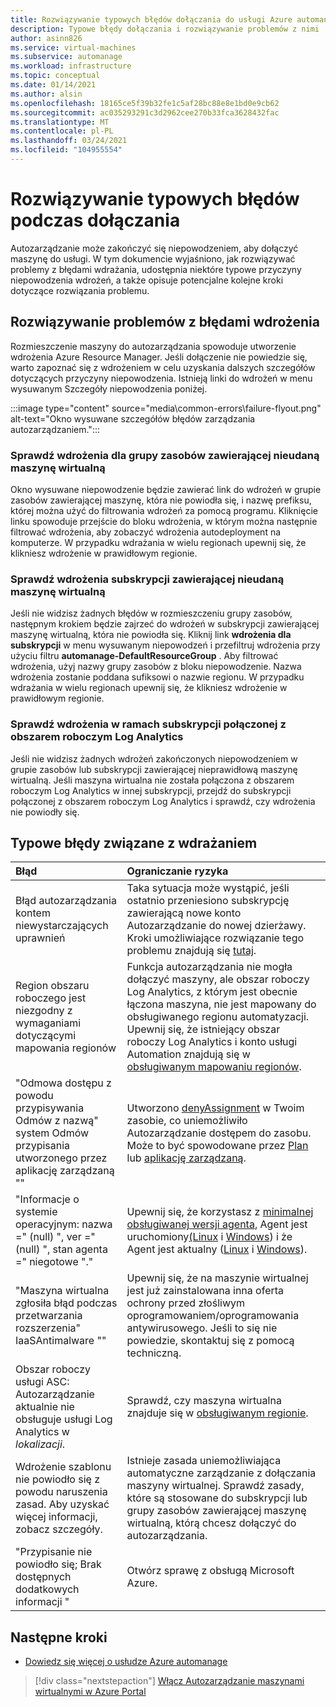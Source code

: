 ```yaml
---
title: Rozwiązywanie typowych błędów dołączania do usługi Azure automanage
description: Typowe błędy dołączania i rozwiązywanie problemów z nimi
author: asinn826
ms.service: virtual-machines
ms.subservice: automanage
ms.workload: infrastructure
ms.topic: conceptual
ms.date: 01/14/2021
ms.author: alsin
ms.openlocfilehash: 18165ce5f39b32fe1c5af28bc88e8e1bd0e9cb62
ms.sourcegitcommit: ac035293291c3d2962cee270b33fca3628432fac
ms.translationtype: MT
ms.contentlocale: pl-PL
ms.lasthandoff: 03/24/2021
ms.locfileid: "104955554"
---
```

# <a name="troubleshoot-common-automanage-onboarding-errors"></a>Rozwiązywanie typowych błędów podczas dołączania
Autozarządzanie może zakończyć się niepowodzeniem, aby dołączyć maszynę do usługi. W tym dokumencie wyjaśniono, jak rozwiązywać problemy z błędami wdrażania, udostępnia niektóre typowe przyczyny niepowodzenia wdrożeń, a także opisuje potencjalne kolejne kroki dotyczące rozwiązania problemu.

## <a name="troubleshooting-deployment-failures"></a>Rozwiązywanie problemów z błędami wdrożenia
Rozmieszczenie maszyny do autozarządzania spowoduje utworzenie wdrożenia Azure Resource Manager. Jeśli dołączenie nie powiedzie się, warto zapoznać się z wdrożeniem w celu uzyskania dalszych szczegółów dotyczących przyczyny niepowodzenia. Istnieją linki do wdrożeń w menu wysuwanym Szczegóły niepowodzenia poniżej.

:::image type="content" source="media\common-errors\failure-flyout.png" alt-text="Okno wysuwane szczegółów błędów zarządzania autozarządzaniem.":::

### <a name="check-the-deployments-for-the-resource-group-containing-the-failed-vm"></a>Sprawdź wdrożenia dla grupy zasobów zawierającej nieudaną maszynę wirtualną
Okno wysuwane niepowodzenie będzie zawierać link do wdrożeń w grupie zasobów zawierającej maszynę, która nie powiodła się, i nazwę prefiksu, której można użyć do filtrowania wdrożeń za pomocą programu. Kliknięcie linku spowoduje przejście do bloku wdrożenia, w którym można następnie filtrować wdrożenia, aby zobaczyć wdrożenia autodeployment na komputerze. W przypadku wdrażania w wielu regionach upewnij się, że klikniesz wdrożenie w prawidłowym regionie.

### <a name="check-the-deployments-for-the-subscription-containing-the-failed-vm"></a>Sprawdź wdrożenia subskrypcji zawierającej nieudaną maszynę wirtualną
Jeśli nie widzisz żadnych błędów w rozmieszczeniu grupy zasobów, następnym krokiem będzie zajrzeć do wdrożeń w subskrypcji zawierającej maszynę wirtualną, która nie powiodła się. Kliknij link **wdrożenia dla subskrypcji** w menu wysuwanym niepowodzeń i przefiltruj wdrożenia przy użyciu filtru **automanage-DefaultResourceGroup** . Aby filtrować wdrożenia, użyj nazwy grupy zasobów z bloku niepowodzenie. Nazwa wdrożenia zostanie poddana sufiksowi o nazwie regionu. W przypadku wdrażania w wielu regionach upewnij się, że klikniesz wdrożenie w prawidłowym regionie.

### <a name="check-deployments-in-a-subscription-linked-to-a-log-analytics-workspace"></a>Sprawdź wdrożenia w ramach subskrypcji połączonej z obszarem roboczym Log Analytics
Jeśli nie widzisz żadnych wdrożeń zakończonych niepowodzeniem w grupie zasobów lub subskrypcji zawierającej nieprawidłową maszynę wirtualną. Jeśli maszyna wirtualna nie została połączona z obszarem roboczym Log Analytics w innej subskrypcji, przejdź do subskrypcji połączonej z obszarem roboczym Log Analytics i sprawdź, czy wdrożenia nie powiodły się.

## <a name="common-deployment-errors"></a>Typowe błędy związane z wdrażaniem

Błąd |  Ograniczanie ryzyka
:-----|:-------------|
Błąd autozarządzania kontem niewystarczających uprawnień | Taka sytuacja może wystąpić, jeśli ostatnio przeniesiono subskrypcję zawierającą nowe konto Autozarządzanie do nowej dzierżawy. Kroki umożliwiające rozwiązanie tego problemu znajdują się [tutaj](./repair-automanage-account.md).
Region obszaru roboczego jest niezgodny z wymaganiami dotyczącymi mapowania regionów | Funkcja autozarządzania nie mogła dołączyć maszyny, ale obszar roboczy Log Analytics, z którym jest obecnie łączona maszyna, nie jest mapowany do obsługiwanego regionu automatyzacji. Upewnij się, że istniejący obszar roboczy Log Analytics i konto usługi Automation znajdują się w [obsługiwanym mapowaniu regionów](../automation/how-to/region-mappings.md).
"Odmowa dostępu z powodu przypisywania Odmów z nazwą" system Odmów przypisania utworzonego przez aplikację zarządzaną "" | Utworzono [denyAssignment](../role-based-access-control/deny-assignments.md) w Twoim zasobie, co uniemożliwiło Autozarządzanie dostępem do zasobu. Może to być spowodowane przez [Plan](../governance/blueprints/concepts/resource-locking.md) lub [aplikację zarządzaną](../azure-resource-manager/managed-applications/overview.md).
"Informacje o systemie operacyjnym: nazwa =" (null) ", ver =" (null) ", stan agenta =" niegotowe "." | Upewnij się, że korzystasz z [minimalnej obsługiwanej wersji agenta](/troubleshoot/azure/virtual-machines/support-extensions-agent-version), Agent jest uruchomiony[(Linux](/troubleshoot/azure/virtual-machines/linux-azure-guest-agent) i [Windows](/troubleshoot/azure/virtual-machines/windows-azure-guest-agent)) i że Agent jest aktualny ([Linux](../virtual-machines/extensions/update-linux-agent.md) i [Windows](../virtual-machines/extensions/agent-windows.md)).
"Maszyna wirtualna zgłosiła błąd podczas przetwarzania rozszerzenia" IaaSAntimalware "" | Upewnij się, że na maszynie wirtualnej jest już zainstalowana inna oferta ochrony przed złośliwym oprogramowaniem/oprogramowania antywirusowego. Jeśli to się nie powiedzie, skontaktuj się z pomocą techniczną.
Obszar roboczy usługi ASC: Autozarządzanie aktualnie nie obsługuje usługi Log Analytics w _lokalizacji_. | Sprawdź, czy maszyna wirtualna znajduje się w [obsługiwanym regionie](./automanage-virtual-machines.md#supported-regions).
Wdrożenie szablonu nie powiodło się z powodu naruszenia zasad. Aby uzyskać więcej informacji, zobacz szczegóły. | Istnieje zasada uniemożliwiająca automatyczne zarządzanie z dołączania maszyny wirtualnej. Sprawdź zasady, które są stosowane do subskrypcji lub grupy zasobów zawierającej maszynę wirtualną, którą chcesz dołączyć do autozarządzania.
"Przypisanie nie powiodło się; Brak dostępnych dodatkowych informacji " | Otwórz sprawę z obsługą Microsoft Azure.

## <a name="next-steps"></a>Następne kroki

* [Dowiedz się więcej o usłudze Azure automanage](./automanage-virtual-machines.md)

> [!div class="nextstepaction"]
> [Włącz Autozarządzanie maszynami wirtualnymi w Azure Portal](quick-create-virtual-machines-portal.md)